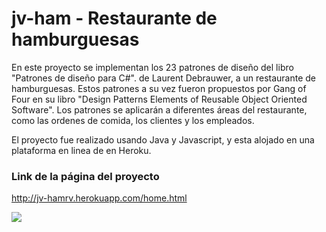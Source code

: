 # jv-ham - Restaurante de hamburguesas

En este proyecto se implementan los 23 patrones de diseño del libro "Patrones de diseño para C#". de Laurent Debrauwer,  a un restaurante de hamburguesas. Estos patrones a su vez fueron propuestos por Gang of Four en su libro "Design Patterns Elements of Reusable Object Oriented Software".
Los patrones se aplicarán a diferentes áreas del restaurante, como las ordenes de comida, los clientes y los empleados.

El proyecto fue realizado usando Java y Javascript, y esta alojado en una plataforma en linea de en Heroku.

### Link de la página del proyecto
http://jv-hamrv.herokuapp.com/home.html

![](http://ocio.diarioinformacion.com/img_contenido/noticias/2015/03/400657/hamburguesa_perfecta.jpg)
